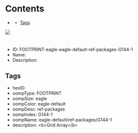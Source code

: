



Contents
========

* [](#)
	* [Tags](#tags)
  
![][im]
# 

- ID: FOOTPRINT-eagle-eagle-default-ref-packages-G144-1
- Name: 
- Description: 

## Tags

- hexID: 
- oompType: FOOTPRINT
- oompSize: eagle
- oompColor: eagle-default
- oompDesc: ref-packages
- oompIndex: G144-1
- oompName: eagle-default/ref-packages/G144-1
- description: &lt;b&gt;Grid Array&lt;/b&gt;



[im]: image.png
